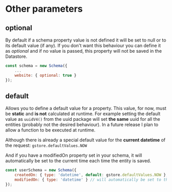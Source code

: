 # Other parameters

## optional

By default if a schema property value is not defined it will be set to null or to its default value (if any). If you don't want this behaviour you can define it as *optional* and if no value is passed, this property will not be saved in the Datastore.

```js
const schema = new Schema({
    ...
    website: { optional: true }
});
```

## default

Allows you to define a default value for a property. This value, for now, must be **static** and **is not** calculated at runtime.  For example setting the default value as `uuidV4()` from the uuid package will set **the same** uuid for all the entities (probably not the desired behaviour). In a future release I plan to allow a function to be executed at runtime.

Although there is already a special default value for the **current datetime** of the request: `gstore.defaultValues.NOW`

And if you have a modifiedOn property set in your schema, it will automatically be set to the current time each time the entity is saved.

```js
const userSchema = new Schema({
    createdOn: { type: 'datetime', default: gstore.defaultValues.NOW },
    modifiedOn: { type: 'datetime' } // will automatically be set to the current time
});

```
